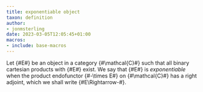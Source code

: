```yaml
---
title: exponentiable object
taxon: definition
author:
- jonmsterling
date: 2023-03-05T12:05:45+01:00
macros:
- include: base-macros
---
```


Let {#E#} be an object in a category {#\mathcal{C}#} such that all binary cartesian products with {#E#} exist. We say that {#E#} is *exponentiable* when the product endofunctor {#-\times E#} on {#\mathcal{C}#} has a right adjoint, which we shall write {#E\Rightarrow-#}.
